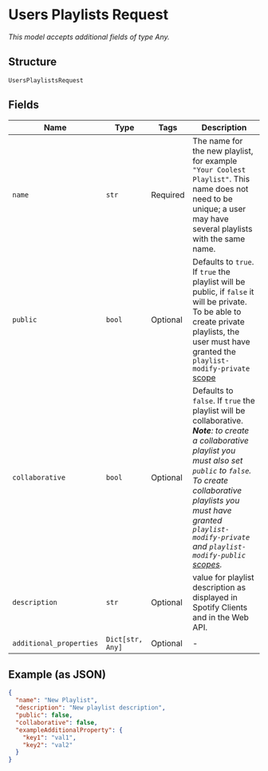 
# Users Playlists Request

*This model accepts additional fields of type Any.*

## Structure

`UsersPlaylistsRequest`

## Fields

| Name | Type | Tags | Description |
|  --- | --- | --- | --- |
| `name` | `str` | Required | The name for the new playlist, for example `"Your Coolest Playlist"`. This name does not need to be unique; a user may have several playlists with the same name. |
| `public` | `bool` | Optional | Defaults to `true`. If `true` the playlist will be public, if `false` it will be private. To be able to create private playlists, the user must have granted the `playlist-modify-private` [scope](/documentation/web-api/concepts/scopes/#list-of-scopes) |
| `collaborative` | `bool` | Optional | Defaults to `false`. If `true` the playlist will be collaborative. _**Note**: to create a collaborative playlist you must also set `public` to `false`. To create collaborative playlists you must have granted `playlist-modify-private` and `playlist-modify-public` [scopes](/documentation/web-api/concepts/scopes/#list-of-scopes)._ |
| `description` | `str` | Optional | value for playlist description as displayed in Spotify Clients and in the Web API. |
| `additional_properties` | `Dict[str, Any]` | Optional | - |

## Example (as JSON)

```json
{
  "name": "New Playlist",
  "description": "New playlist description",
  "public": false,
  "collaborative": false,
  "exampleAdditionalProperty": {
    "key1": "val1",
    "key2": "val2"
  }
}
```


